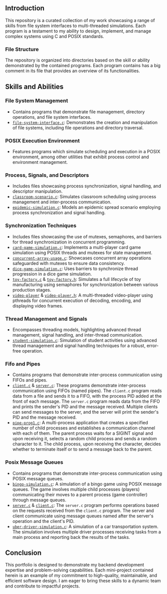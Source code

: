 ## Introduction
This repository is a curated collection of my work showcasing a range of skills from file system interfaces to multi-threaded simulations. Each program is a testament to my ability to design, implement, and manage complex systems using C and POSIX standards.

### File Structure
The repository is organized into directories based on the skill or ability demonstrated by the contained programs. Each program contains has a big comment in its file that provides an overview of its functionalities.

## Skills and Abilities

### File System Management
- Contains programs that demonstrate file management, directory operations, and file system interfaces.
- [`file-system-interface.c`](File-system/file-system-interface.c): Demonstrates the creation and manipulation of file systems, including file operations and directory traversal.

### POSIX Execution Environment
- Features programs which simulate scheduling and execution in a POSIX environment, among other utilities that exhibit process control and environment management.

### Process, Signals, and Descriptors
- Includes files showcasing process synchronization, signal handling, and descriptor manipulation.
- [`classroom-scenario.c`](Processes-signals-and-descriptors/classroom-scenario.c): Simulates classroom scheduling using process management and inter-process communication.
- [`epidemic-simulation.c`](Processes-signals-and-descriptors/epidemic-simulation.c): Models an epidemic spread scenario employing process synchronization and signal handling.

### Synchronization Techniques
- Includes files showcasing the use of mutexes, semaphores, and barriers for thread synchronization in concurrent programming.
- [`card-game-simulation.c`](Synchronization/card-game-simulation.c): Implements a multi-player card game simulation using POSIX threads and mutexes for state management.
- [`concurrent-array-usage.c`](Synchronization/concurrent-array-usage.c): Showcases concurrent array operations safeguarded with mutexes to ensure data consistency.
- [`dice-game-simulation.c`](Synchronization/dice-game-simulation.c): Uses barriers to synchronize thread progression in a dice game simulation.
- [`toy-factory.c`](Synchronization/toy-factory.c) & [`toy-factory.h`](Synchronization/toy-factory.h): Simulates a full lifecycle of toy manufacturing using semaphores for synchronization between various production stages.
- [`video-player`](Synchronization/video-player.c) & [`video-player.h`](Synchronization/video-player.h): A multi-threaded video-player using pthreads for concurrent execution of decoding, encoding, and displaying video frames.

### Thread Management and Signals
- Encompasses threading models, highlighting advanced thread management, signal handling, and inter-thread communication.
- [`student-simulation.c`](Threads-and-signals/student-simulation.c): Simulation of student activities using advanced thread management and signal handling techniques for a robust, error-free operation.

### Fifo and Pipes
- Contains programs that demonstrate inter-process communication using FIFOs and pipes.
- [`client.c`](Fifo-and-Pipes/Fifo-Client-Server/client.c) & [`server.c`](Fifo-and-Pipes/Fifo-Client-Server/server.c): These programs demonstrate inter-process communication using FIFOs (named pipes). The `client.c` program reads data from a file and sends it to a FIFO, with the process PID added at the front of each message. The `server.c` program reads data from the FIFO and prints the sender's PID and the message received. Multiple clients can send messages to the server, and the server will print the sender's PID and the message received.
- [`pipe-prog1.c`](Fifo-and-Pipes/Pipe-Prog1/pipe-prog1.c): A multi-process application that creates a specified number of child processes and establishes a communication channel with each of them. The parent process waits for a SIGINT signal and upon receiving it, selects a random child process and sends a random character to it. The child process, upon receiving the character, decides whether to terminate itself or to send a message back to the parent.

### Posix Message Queues
- Contains programs that demonstrate inter-process communication using POSIX message queues.
- [`bingo-simulation.c`](Posix-message-queues/Bingo-simulation/bingo-simulation.c): A simulation of a bingo game using POSIX message queues. The game involves multiple child processes (players) communicating their moves to a parent process (game controller) through message queues.
- [`server.c`](server.c) & [`client.c`](client.c): The `server.c` program performs operations based on the requests received from the `client.c` program. The server and client communicate using message queues named after the server's operation and the client's PID.
- [`uber-driver-simulation.c`](uber-driver-simulation.c): A simulation of a car transportation system. The simulation involves multiple driver processes receiving tasks from a main process and reporting back the results of the tasks.

## Conclusion
This portfolio is designed to demonstrate my backend development expertise and problem-solving capabilities. Each mini-project contained herein is an example of my commitment to high-quality, maintainable, and efficient software design. I am eager to bring these skills to a dynamic team and contribute to impactful projects.